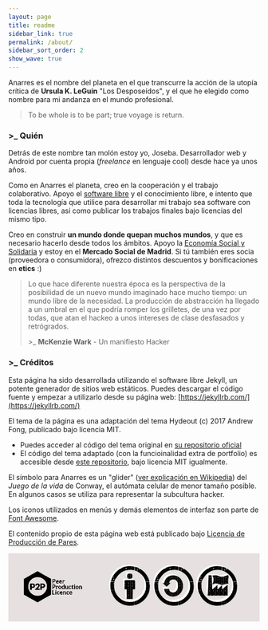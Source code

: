 ```yaml
---
layout: page
title: readme
sidebar_link: true
permalink: /about/
sidebar_sort_order: 2
show_wave: true
---
```


Anarres es el nombre del planeta en el que transcurre la acción de la utopía crítica de **Ursula K. LeGuin** "Los Desposeídos", y el que he elegido como nombre para mi andanza en el mundo profesional.

> To be whole is to be part; true voyage is return.


### \>_ Quién

Detrás de este nombre tan molón estoy yo, Joseba. Desarrollador web y Android por cuenta propia (*freelance* en lenguaje cool) desde hace ya unos años. 

Como en Anarres el planeta, creo en la cooperación y el trabajo colaborativo. Apoyo el [software libre](https://www.gnu.org/philosophy/free-sw.es.html#content) y el conocimiento libre, e intento que toda la tecnología que utilice para desarrollar mi trabajo sea software con licencias libres, así como publicar los trabajos finales bajo licencias del mismo tipo.

Creo en construir **un mundo donde quepan muchos mundos**, y que es necesario hacerlo desde todos los ámbitos. Apoyo la [Economía Social y Solidaria](https://www.economiasolidaria.org/) y estoy en el **Mercado Social de Madrid**. Si tú también eres socia (proveedora o consumidora), ofrezco distintos descuentos y bonificaciones en **etics** :)


> Lo que hace diferente nuestra época es la perspectiva de la posibilidad de un nuevo mundo imaginado hace mucho tiempo: un mundo libre de la necesidad. La pro­ducción de abstracción ha llegado a un umbral en el que podría romper los grilletes, de una vez por todas, que atan el hackeo a unos intereses de clase desfasados y retrógra­dos. 
>
> \>_ **McKenzie Wark** - Un manifiesto Hacker


### \>_ Créditos

Esta página ha sido desarrollada utilizando el software libre Jekyll, un potente generador de sitios web estáticos. Puedes descargar el código fuente y empezar a utilizarlo desde su página web: [https://jekyllrb.com/](https://jekyllrb.com/)

El tema de la página es una adaptación del tema Hydeout (c) 2017 Andrew Fong, publicado bajo licencia MIT.
* Puedes acceder al código del tema original en [su repositorio oficial](https://github.com/fongandrew/hydeout)
* El código del tema adaptado (con la funcioinalidad extra de portfolio) es accesible desde [este repositorio](https://github.com/jjoseba/Anarres), bajo licencia MIT igualmente.

El símbolo para Anarres es un "glider" ([ver explicación en Wikipedia](https://en.wikipedia.org/wiki/Glider_(Conway%27s_Life))) del *Juego de la vida* de Conway, el autómata celular de menor tamaño posible. En algunos casos se utiliza para representar la subcultura hacker.

Los iconos utilizados en menús y demás elementos de interfaz son parte de [Font Awesome](https://fontawesome.com/).

El contenido propio de esta página web está publicado bajo [Licencia de Producción de Pares](https://endefensadelsl.org/ppl_deed_es.html).

![Peer 2 Peer License](/assets/img/peer2peer-license.jpg)

